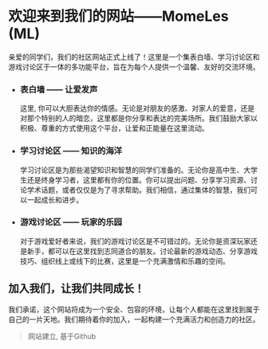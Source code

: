 # 欢迎来到我们的网站——MomeLes (ML)

亲爱的同学们，我们的社区网站正式上线了！这里是一个集表白墙、学习讨论区和游戏讨论区于一体的多功能平台，旨在为每个人提供一个温馨、友好的交流环境。

- ### 表白墙 —— 让爱发声
  这里, 你可以大胆表达你的情感。无论是对朋友的感激、对家人的爱意，还是对那个特别的人的暗恋，这里都是你分享和表达的完美场所。我们鼓励大家以积极、尊重的方式使用这个平台，让爱和正能量在这里流动。

- ### 学习讨论区 —— 知识的海洋
  学习讨论区是为那些渴望知识和智慧的同学们准备的。无论你是高中生、大学生还是终身学习者，这里都有你的位置。你可以提出问题、分享学习资源、讨论学术话题，或者仅仅是为了寻求帮助。我们相信，通过集体的智慧，我们可以一起成长和进步。

- ### 游戏讨论区 —— 玩家的乐园
  对于游戏爱好者来说，我们的游戏讨论区是不可错过的。无论你是资深玩家还是新手，都可以在这里找到志同道合的朋友。讨论最新的游戏动态、分享游戏技巧、组织线上或线下的比赛，这里是一个充满激情和乐趣的空间。

## 加入我们，让我们共同成长！
  我们承诺，这个网站将成为一个安全、包容的环境，让每个人都能在这里找到属于自己的一片天地。我们期待着你的加入，一起构建一个充满活力和创造力的社区。

> 网站建立, 基于Github
